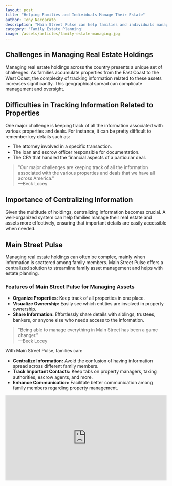 ```yaml
---
layout: post
title: "Helping Families and Individuals Manage Their Estate"
author: Tony Naccarato
description: "Main Street Pulse can help families and individuals manage their estate and wealth"
category: 'Family Estate Planning'
image: /assets/articles/family-estate-managing.jpg
---
```

<h2>Challenges in Managing Real Estate Holdings</h2>
<p>Managing real estate holdings across the country presents a unique set of challenges. As families accumulate properties from the East Coast to the West Coast, the complexity of tracking information related to these assets increases significantly. This geographical spread can complicate management and oversight.</p>

<h2>Difficulties in Tracking Information Related to Properties</h2>
<p>One major challenge is keeping track of all the information associated with various properties and deals. For instance, it can be pretty difficult to remember key details such as:</p>
<ul>
    <li>The attorney involved in a specific transaction.</li>
    <li>The loan and escrow officer responsible for documentation.</li>
    <li>The CPA that handled the financial aspects of a particular deal.</li>
</ul>
<blockquote>
    "Our major challenges are keeping track of all the information associated with the various properties and deals that we have all across America."<br>&mdash;Beck Locey
</blockquote>

<h2>Importance of Centralizing Information</h2>
<p>Given the multitude of holdings, centralizing information becomes crucial. A well-organized system can help families manage their real estate and assets more effectively, ensuring that important details are easily accessible when needed.</p>

<h2>Main Street Pulse</h2>
<p>Managing real estate holdings can often be complex, mainly when information is scattered among family members. Main Street Pulse offers a centralized solution to streamline family asset management and helps with estate planning.</p>

<h3>Features of Main Street Pulse for Managing Assets</h3>
<ul>
    <li><strong>Organize Properties:</strong> Keep track of all properties in one place.</li>
    <li><strong>Visualize Ownership:</strong> Easily see which entities are involved in property ownership.</li>
    <li><strong>Share Information:</strong> Effortlessly share details with siblings, trustees, bankers, or anyone else who needs access to the information.</li>
</ul>
<blockquote>
    "Being able to manage everything in Main Street has been a game changer." <br>&mdash;Beck Locey
</blockquote>
<p>With Main Street Pulse, families can:</p>
<ul>
    <li><strong>Centralize Information:</strong> Avoid the confusion of having information spread across different family members.</li>
    <li><strong>Track Important Contacts:</strong> Keep tabs on property managers, taxing authorities, escrow agents, and more.</li>
    <li><strong>Enhance Communication:</strong> Facilitate better communication among family members regarding property management.</li>
</ul>

<iframe width="100%" height="266" src="https://www.youtube.com/embed/X9yDurMaFGE?si=oJJfMUTSkLw17s7_" title="YouTube video player" frameborder="0" allow="accelerometer; autoplay; clipboard-write; encrypted-media; gyroscope; picture-in-picture; web-share" referrerpolicy="strict-origin-when-cross-origin" allowfullscreen></iframe>